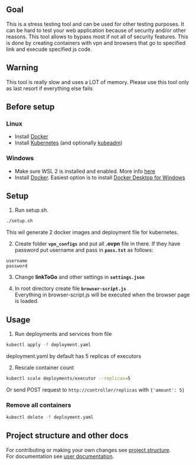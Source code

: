 ## Goal
This is a stress testing tool and can be used for other testing purposes. 
It can be hard to test your web application because of security and/or other reasons. This tool allows to bypass most if not all of security features.
This is done by creating containers with vpn and browsers that go to specified link and execude specified js code.

## Warning
This tool is really slow and uses a LOT of memory.
Please use this tool only as last resort if everything else fails

## Before setup
### Linux
 * Install [Docker](https://docs.docker.com/engine/install/)
 * Install [Kubernetes](https://kubernetes.io/docs/tasks/tools/install-kubectl/) (and optionally [kubeadm](https://kubernetes.io/docs/setup/production-environment/tools/kubeadm/install-kubeadm/))
### Windows
 * Make sure WSL 2 is installed and enabled. More info [here](https://docs.microsoft.com/en-us/windows/wsl/install-win10)
 * Install [Docker](https://docs.docker.com/docker-for-windows/install/). Easiest option is to install [Docker Desktop for Windows](https://hub.docker.com/editions/community/docker-ce-desktop-windows/)

## Setup
1. Run setup.sh.
```bash
./setup.sh
```
This wil generate 2 docker images and deployment file for kubernetes.

2. Create folder **`vpn_configs`** and put all **.ovpn** file in there. If they have password put username and pass in **`pass.txt`** as follows:
```
username
password
```

3. Change **linkToGo** and other settings in **`settings.json`**

4. In root directory create file **`browser-script.js`**  
Everything in browser-script.js will be executed when the browser page is loaded.

## Usage
1. Run deployments and services from file
```bash
kubectl apply -f deployment.yaml
```
deployment.yaml by default has 5 replicas of executors

2. Rescale container count
```bash
kubectl scale deployments/executor --replicas=5
```
Or send POST request to `http://controller/replicas` with `{'amount': 5}`

### Remove all containers
```bash
kubectl delete -f deployment.yaml
```

## Project structure and other docs
For contributing or making your own changes see [project structure](../master/dev/PROJECT_STRUCTURE.md).  
For documentation see [user documentation](../master/docs/USER_DOCS.md).
